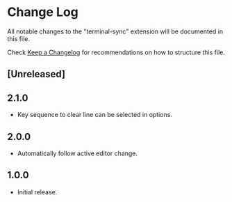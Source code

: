 # Change Log

All notable changes to the "terminal-sync" extension will be documented in this file.

Check [Keep a Changelog](http://keepachangelog.com/) for recommendations on how to structure this file.

## [Unreleased]

## 2.1.0

- Key sequence to clear line can be selected in options.

## 2.0.0

- Automatically follow active editor change.

## 1.0.0

- Initial release.
